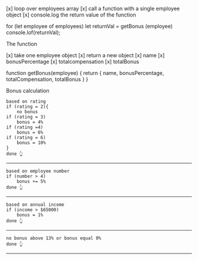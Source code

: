 
[x] loop over employees array
[x] call a function with a single employee object
[x] console.log the return value of the function

for (let employee of employees)
    let returnVal = getBonus (employee)
    console.lof(returnVal);

The function

[x] take one employee object
[x] return a new object
    [x] name
    [x] bonusPercentage
    [x] totalcompensation
    [x] totalBonus

function getBonus(employee) {
    return {
        name,
        bonusPercentage,
        totalCompensation,
        totalBonus
    }
}

Bonus calculation

    based on rating
    if (rating = 2){
        no bonus
    if (rating = 3)
        bonus = 4%
    if (rating =4)
        bonus = 6%
    if (rating = 6)
        bonus = 10%
    }
    done 👆
--------------------
    based on employee number
    if (number > 4)
        bonus += 5%
    done 👆
--------------------    
    based on annual income
    if (income > $65000)
        bonus = 1%
    done 👆
--------------------   
    no bonus above 13% or bonus equal 0%
    done 👆
--------------------